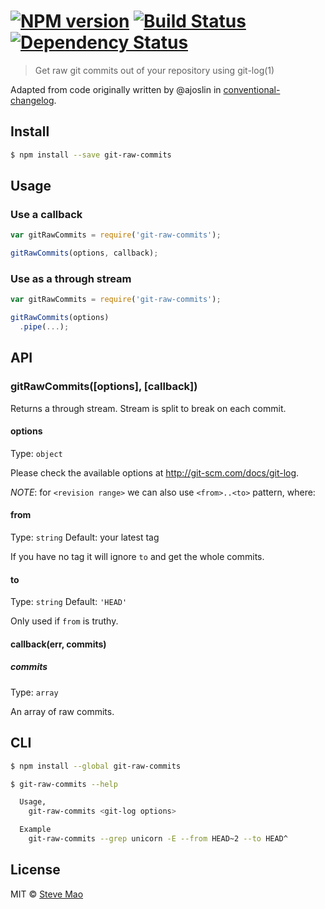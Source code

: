 #  [![NPM version][npm-image]][npm-url] [![Build Status][travis-image]][travis-url] [![Dependency Status][daviddm-url]][daviddm-image]

> Get raw git commits out of your repository using git-log(1)


Adapted from code originally written by @ajoslin in [conventional-changelog](https://github.com/ajoslin/conventional-changelog).


## Install

```sh
$ npm install --save git-raw-commits
```


## Usage

### Use a callback

```js
var gitRawCommits = require('git-raw-commits');

gitRawCommits(options, callback);
```

### Use as a through stream

```js
var gitRawCommits = require('git-raw-commits');

gitRawCommits(options)
  .pipe(...);
```


## API

### gitRawCommits([options], [callback])

Returns a through stream. Stream is split to break on each commit.

#### options

Type: `object`

Please check the available options at http://git-scm.com/docs/git-log.

*NOTE*: for `<revision range>` we can also use `<from>..<to>` pattern, where:

#### from

Type: `string` Default: your latest tag

If you have no tag it will ignore `to` and get the whole commits.

#### to

Type: `string` Default: `'HEAD'`

Only used if `from` is truthy.

#### callback(err, commits)

##### commits

Type: `array`

An array of raw commits.


## CLI

```sh
$ npm install --global git-raw-commits
```

```sh
$ git-raw-commits --help

  Usage,
    git-raw-commits <git-log options>

  Example
    git-raw-commits --grep unicorn -E --from HEAD~2 --to HEAD^
```


## License

MIT © [Steve Mao](https://github.com/stevemao)


[npm-url]: https://npmjs.org/package/git-raw-commits
[npm-image]: https://badge.fury.io/js/git-raw-commits.svg
[travis-url]: https://travis-ci.org/stevemao/git-raw-commits
[travis-image]: https://travis-ci.org/stevemao/git-raw-commits.svg?branch=master
[daviddm-url]: https://david-dm.org/stevemao/git-raw-commits.svg?theme=shields.io
[daviddm-image]: https://david-dm.org/stevemao/git-raw-commits
